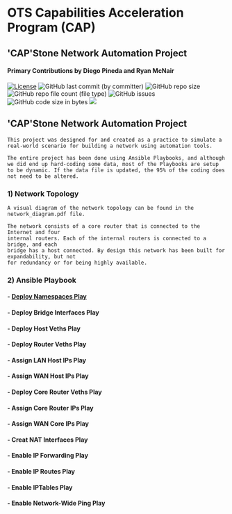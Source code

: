 # OTS Capabilities Acceleration Program (CAP)
## 'CAP'Stone Network Automation Project
#### Primary Contributions by Diego Pineda and Ryan McNair
[![License][License-img]][License-url] ![GitHub last commit (by committer)](https://img.shields.io/github/last-commit/diegozpineda/NetworkAutomationProject) ![GitHub repo size](https://img.shields.io/github/repo-size/diegozpineda/NetworkAutomationProject)  ![GitHub repo file count (file type)](https://img.shields.io/github/directory-file-count/diegozpineda/NetworkAutomationProject) ![GitHub issues](https://img.shields.io/github/issues/diegozpineda/NetworkAutomationProject) ![GitHub code size in bytes](https://img.shields.io/github/languages/code-size/diegozpineda/NetworkAutomationProject) [![](https://tokei.rs/b1/github/diegozpineda/NetworkAutomationProject)](https://github.com/diegozpineda/NetworkAutomationProject)

[License-img]: https://img.shields.io/github/license/larymak/Python-project-Scripts
[License-url]: https://www.gnu.org/licenses/gpl-3.0.en.html


## 'CAP'Stone Network Automation Project

    This project was designed for and created as a practice to simulate a 
    real-world scenario for building a network using automation tools.

    The entire project has been done using Ansible Playbooks, and although
    we did end up hard-coding some data, most of the Playbooks are setup
    to be dynamic. If the data file is updated, the 95% of the coding does
    not need to be altered.

### 1) Network Topology
    A visual diagram of the network topology can be found in the network_diagram.pdf file.
    
    The network consists of a core router that is connected to the Internet and four
    internal routers. Each of the internal routers is connected to a bridge, and each
    bridge has a host connected. By design this network has been built for expandability, but not
    for redundancy or for being highly available.

### 2) Ansible Playbook
#### - [Deploy Namespaces Play](net_playbook-namespace.yml)
#### - Deploy Bridge Interfaces Play
#### - Deploy Host Veths Play
#### - Deploy Router Veths Play
#### - Assign LAN Host IPs Play
#### - Assign WAN Host IPs Play
#### - Deploy Core Router Veths Play
#### - Assign Core Router IPs Play
#### - Assign WAN Core IPs Play
#### - Creat NAT Interfaces Play
#### - Enable IP Forwarding Play
#### - Enable IP Routes Play
#### - Enable IPTables Play
#### - Enable Network-Wide Ping Play

